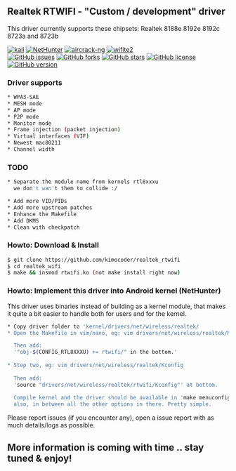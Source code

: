 

  ## Realtek RTWIFI - "Custom / development" driver
  This driver currently supports these chipsets: Realtek 8188e 8192e 8192c 8723a and 8723b 

  [![kali](https://img.shields.io/badge/kali-supported-blue.svg)](https://www.kali.org)
  [![NetHunter](https://img.shields.io/badge/nethunter-supported-blue.svg)](https://nethunter.com)
  [![aircrack-ng](https://img.shields.io/badge/aircrack--ng-supported-blue.svg)](https://github.com/aircrack-ng/aircrack-ng)
  [![wifite2](https://img.shields.io/badge/wifite2-supported-blue.svg)](https://github.com/kimocoder/wifite2)
  <br>
  [![GitHub issues](https://img.shields.io/github/issues/kimocoder/realtek_wifi.svg)](https://github.com/kimocoder/realtek_wifi/issues)
  [![GitHub forks](https://img.shields.io/github/forks/kimocoder/realtek_wifi.svg)](https://github.com/kimocoder/realtek_wifi/network)
  [![GitHub stars](https://img.shields.io/github/stars/kimocoder/realtek_wifi.svg)](https://github.com/kimocoder/realtek_wifi/stargazers)
  [![GitHub license](https://img.shields.io/github/license/aircrack-ng/rtl8812au.svg)](https://github.com/aircrack-ng/rtl8812au/blob/master/LICENSE)
  [![GitHub version](https://raster.shields.io/badge/version-BETA-lightgrey.svg)](#)


  ### Driver supports
  ```sh
  * WPA3-SAE
  * MESH mode
  * AP mode
  * P2P mode
  * Monitor mode
  * Frame injection (packet injection)
  * Virtual interfaces (VIF)
  * Newest mac80211
  * Channel width
```


  ### TODO
  ```sh
  * Separate the module name from kernels rtl8xxxu
    we don't wan't them to collide :/

  * Add more VID/PIDs
  * Add more upstream patches
  * Enhance the Makefile
  * Add DKMS
  * Clean with checkpatch
```


  ### Howto: Download & Install
  ```sh
  $ git clone https://github.com/kimocoder/realtek_rtwifi
  $ cd realtek_wifi
  $ make && insmod rtwifi.ko (not make install right now)
  ```

  ### Howto: Implement this driver into Android kernel (NetHunter)
  This driver uses binaries instead of building as a kernel module,
  that makes it quite a bit easier to handle both for users and for the kernel.

  ```sh
  * Copy driver folder to 'kernel/drivers/net/wireless/realtek/
  * Open the Makefile in vim/nano, eg: vim drivers/net/wireless/realtek/Makefile
  
    Then add:
    '"obj-$(CONFIG_RTL8XXXU) += rtwifi/" in the bottom.'
    
  * Step two, eg: vim drivers/net/wireless/realtek/Kconfig
    
    Then add:
    'source "drivers/net/wireless/realtek/rtwifi/Kconfig"' at bottom.
    
    Compile kernel and the driver should be available in 'make menuconfig'
    also, in between all the other options in there. Pretty simple.
  ```






  Please report issues (if you encounter any), open a issue report with as much details/logs
  as possible.










  ## More information is coming with time .. stay tuned & enjoy!
 
